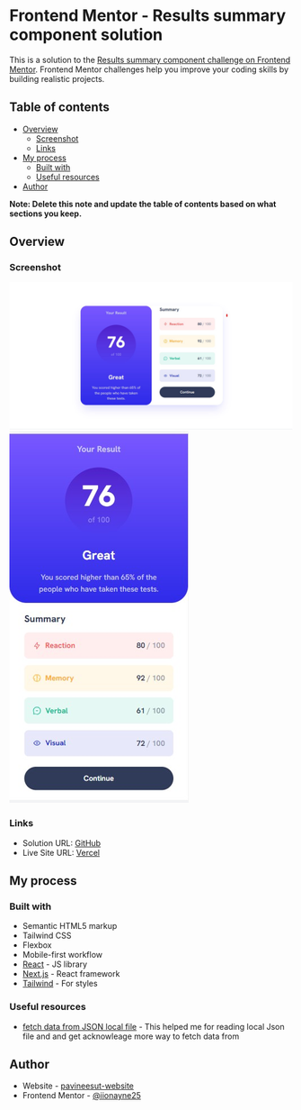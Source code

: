 # Frontend Mentor - Results summary component solution

This is a solution to the [Results summary component challenge on Frontend Mentor](https://www.frontendmentor.io/challenges/results-summary-component-CE_K6s0maV). Frontend Mentor challenges help you improve your coding skills by building realistic projects. 

## Table of contents

- [Overview](#overview)
  - [Screenshot](#screenshot)
  - [Links](#links)
- [My process](#my-process)
  - [Built with](#built-with)
  - [Useful resources](#useful-resources)
- [Author](#author)


**Note: Delete this note and update the table of contents based on what sections you keep.**

## Overview

### Screenshot

![Desktop](./public/assets/screenshot/screenshotDesktopView.jpg)
![Mobile](./public/assets/screenshot/screenshotMobileView.jpg)

### Links

- Solution URL: [GitHub](https://github.com/iionayne25/resultSummaryComponent)
- Live Site URL: [Vercel](https://your-live-site-url.com)

## My process

### Built with

- Semantic HTML5 markup
- Tailwind CSS
- Flexbox
- Mobile-first workflow
- [React](https://reactjs.org/) - JS library
- [Next.js](https://nextjs.org/) - React framework
- [Tailwind](https://tailwindcss.com/) - For styles



### Useful resources

- [fetch data from JSON local file](https://dev.to/this-is-learning/reading-local-json-data-with-nextjs-part-5-59le) - This helped me for reading local Json file and  and get acknowleage more way to fetch data from


## Author

- Website - [pavineesut-website](pavineesut-website.vercel.app)
- Frontend Mentor - [@iionayne25](https://www.frontendmentor.io/profile/iionayne25)



